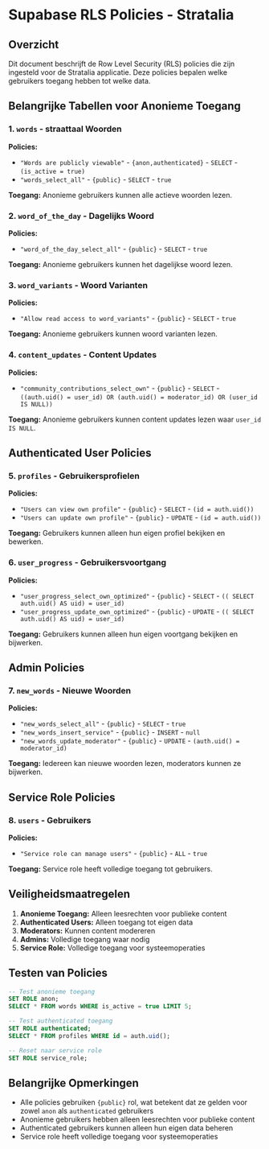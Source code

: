 # Supabase RLS Policies - Stratalia

## Overzicht
Dit document beschrijft de Row Level Security (RLS) policies die zijn ingesteld voor de Stratalia applicatie. Deze policies bepalen welke gebruikers toegang hebben tot welke data.

## Belangrijke Tabellen voor Anonieme Toegang

### 1. `words` - straattaal Woorden
**Policies:**
- `"Words are publicly viewable"` - `{anon,authenticated}` - `SELECT` - `(is_active = true)`
- `"words_select_all"` - `{public}` - `SELECT` - `true`

**Toegang:** Anonieme gebruikers kunnen alle actieve woorden lezen.

### 2. `word_of_the_day` - Dagelijks Woord
**Policies:**
- `"word_of_the_day_select_all"` - `{public}` - `SELECT` - `true`

**Toegang:** Anonieme gebruikers kunnen het dagelijkse woord lezen.

### 3. `word_variants` - Woord Varianten
**Policies:**
- `"Allow read access to word_variants"` - `{public}` - `SELECT` - `true`

**Toegang:** Anonieme gebruikers kunnen woord varianten lezen.

### 4. `content_updates` - Content Updates
**Policies:**
- `"community_contributions_select_own"` - `{public}` - `SELECT` - `((auth.uid() = user_id) OR (auth.uid() = moderator_id) OR (user_id IS NULL))`

**Toegang:** Anonieme gebruikers kunnen content updates lezen waar `user_id IS NULL`.

## Authenticated User Policies

### 5. `profiles` - Gebruikersprofielen
**Policies:**
- `"Users can view own profile"` - `{public}` - `SELECT` - `(id = auth.uid())`
- `"Users can update own profile"` - `{public}` - `UPDATE` - `(id = auth.uid())`

**Toegang:** Gebruikers kunnen alleen hun eigen profiel bekijken en bewerken.

### 6. `user_progress` - Gebruikersvoortgang
**Policies:**
- `"user_progress_select_own_optimized"` - `{public}` - `SELECT` - `(( SELECT auth.uid() AS uid) = user_id)`
- `"user_progress_update_own_optimized"` - `{public}` - `UPDATE` - `(( SELECT auth.uid() AS uid) = user_id)`

**Toegang:** Gebruikers kunnen alleen hun eigen voortgang bekijken en bijwerken.

## Admin Policies

### 7. `new_words` - Nieuwe Woorden
**Policies:**
- `"new_words_select_all"` - `{public}` - `SELECT` - `true`
- `"new_words_insert_service"` - `{public}` - `INSERT` - `null`
- `"new_words_update_moderator"` - `{public}` - `UPDATE` - `(auth.uid() = moderator_id)`

**Toegang:** Iedereen kan nieuwe woorden lezen, moderators kunnen ze bijwerken.

## Service Role Policies

### 8. `users` - Gebruikers
**Policies:**
- `"Service role can manage users"` - `{public}` - `ALL` - `true`

**Toegang:** Service role heeft volledige toegang tot gebruikers.

## Veiligheidsmaatregelen

1. **Anonieme Toegang:** Alleen leesrechten voor publieke content
2. **Authenticated Users:** Alleen toegang tot eigen data
3. **Moderators:** Kunnen content modereren
4. **Admins:** Volledige toegang waar nodig
5. **Service Role:** Volledige toegang voor systeemoperaties

## Testen van Policies

```sql
-- Test anonieme toegang
SET ROLE anon;
SELECT * FROM words WHERE is_active = true LIMIT 5;

-- Test authenticated toegang
SET ROLE authenticated;
SELECT * FROM profiles WHERE id = auth.uid();

-- Reset naar service role
SET ROLE service_role;
```

## Belangrijke Opmerkingen

- Alle policies gebruiken `{public}` rol, wat betekent dat ze gelden voor zowel `anon` als `authenticated` gebruikers
- Anonieme gebruikers hebben alleen leesrechten voor publieke content
- Authenticated gebruikers kunnen alleen hun eigen data beheren
- Service role heeft volledige toegang voor systeemoperaties
